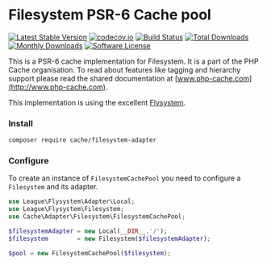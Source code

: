 # Filesystem PSR-6 Cache pool
[![Latest Stable Version](https://poser.pugx.org/cache/filesystem-adapter/v/stable)](https://packagist.org/packages/cache/filesystem-adapter) [![codecov.io](https://codecov.io/github/php-cache/filesystem-adapter/coverage.svg?branch=master)](https://codecov.io/github/php-cache/filesystem-adapter?branch=master) [![Build Status](https://travis-ci.org/php-cache/filesystem-adapter.svg?branch=master)](https://travis-ci.org/php-cache/filesystem-adapter) [![Total Downloads](https://poser.pugx.org/cache/filesystem-adapter/downloads)](https://packagist.org/packages/cache/filesystem-adapter)  [![Monthly Downloads](https://poser.pugx.org/cache/filesystem-adapter/d/monthly.png)](https://packagist.org/packages/cache/filesystem-adapter) [![Software License](https://img.shields.io/badge/license-MIT-brightgreen.svg?style=flat-square)](LICENSE)

This is a PSR-6 cache implementation for Filesystem. It is a part of the PHP Cache organisation. To read about 
features like tagging and hierarchy support please read the shared documentation at [www.php-cache.com](http://www.php-cache.com). 

This implementation is using the excellent [Flysystem](http://flysystem.thephpleague.com/).

### Install

```bash
composer require cache/filesystem-adapter
```

### Configure

To create an instance of `FilesystemCachePool` you need to configure a `Filesystem` and its adapter. 

```php
use League\Flysystem\Adapter\Local;
use League\Flysystem\Filesystem;
use Cache\Adapter\Filesystem\FilesystemCachePool;

$filesystemAdapter = new Local(__DIR__.'/');
$filesystem        = new Filesystem($filesystemAdapter);

$pool = new FilesystemCachePool($filesystem);
```
